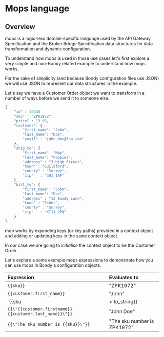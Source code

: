 # Mops language

## Overview

mops is a logic-less domain-specific language used by the API Gateway Specification and the Broker Bridge Specification data structures for data transformation and dynamic configuration.

To understand how mops is used in those use cases let's first explore a very simple and non-Bondy related example to understand how mops works.

For the sake of simplicity \(and because Bondy configuration files use JSON\) we will use JSON to represent our data structures in the example.

Let's say we have a Customer Order object we want to transform in a number of ways before we send it to someone else.

```javascript
{
    "id" : 12345
    "sku" : "ZPK1972",
    "price" : 13.99,
    "customer": {
        "first_name": "John",
        "last_name": "Doe",
        "email" : "john.doe@foo.com"
    },
    "ship_to": {
        "first_name": "May",
        "last_name": "Poppins",
        "address" : "3 High Street",
        "town" : "Guildford",
        "county" : "Surrey",
        "zip"   : "GU1 1AF"
    },
    "bill_to": {
        "first_name": "John",
        "last_name": "Doe",
        "address" : "13 Sandy Lane",
        "town" : "Esher",
        "county" : "Surrey",
        "zip"   : "KT11 2PQ"
    }
}
```

mop works by expanding keys \(or key paths\) provided in a context object and adding or updating keys in the same context object. 

In our case we are going to _initialise_ the context object to be the Customer Order.

Let's explore a some example mops expressions to demonstrate how you can use mops in Bondy's configuration objects.

| Expression | Evaluates to |
| :--- | :--- |
| `{{sku}}` | "ZPK1972" |
| `{{customer.first_name}}` | "John" |
| `{{sku |> to_string}}` | "13.99" |
| `{{\"{{customer.firstname}} {{customer.last_name}}\"}}` | "John Doe" |
| `{{\"The sku number is {{sku}}\"}}` | "The sku number is ZPK1972" |



